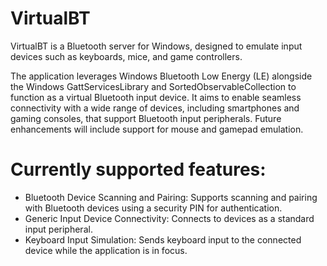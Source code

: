 # VirtualBT
VirtualBT is a Bluetooth server for Windows, designed to emulate input devices such as keyboards, mice, and game controllers.

The application leverages Windows Bluetooth Low Energy (LE) alongside the Windows GattServicesLibrary and SortedObservableCollection to function as a virtual Bluetooth input device. It aims to enable seamless connectivity with a wide range of devices, including smartphones and gaming consoles, that support Bluetooth input peripherals. Future enhancements will include support for mouse and gamepad emulation.

# Currently supported features:

- Bluetooth Device Scanning and Pairing: Supports scanning and pairing with Bluetooth devices using a security PIN for authentication.
- Generic Input Device Connectivity: Connects to devices as a standard input peripheral.
- Keyboard Input Simulation: Sends keyboard input to the connected device while the application is in focus.
